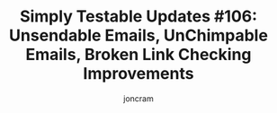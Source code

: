 ---
layout: default
title: "Simply Testable Updates #106: Unsendable Emails, UnChimpable Emails, Broken Link Checking Improvements "
author: joncram
continue_reading: false
newsletter:
    issue_number: 106th
    url: https://us5.campaign-archive2.com/?u=ac75e33d993d2b502e333ddd0&amp;id=5f34e2860b
    highlights:
      - <a href="https://us5.campaign-archive2.com/?u=ac75e33d993d2b502e333ddd0&amp;id=5f34e2860b#handling-unsendable-emails">Handling Unsendable Emails</a>
      - <a href="https://us5.campaign-archive2.com/?u=ac75e33d993d2b502e333ddd0&amp;id=5f34e2860b#handling-unchimpable-emails">Handling Unchimpable Emails</a>
      - <a href="https://us5.campaign-archive2.com/?u=ac75e33d993d2b502e333ddd0&amp;id=5f34e2860b#finalising-podcast-ads">Finalising Podcast Ads</a>
    closing_sentence: Expect the next newsletter in a week from now on 17 September 2014
---